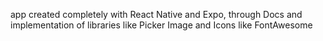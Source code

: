 app created completely with React Native and Expo, through Docs and implementation of libraries like Picker Image and Icons like FontAwesome
